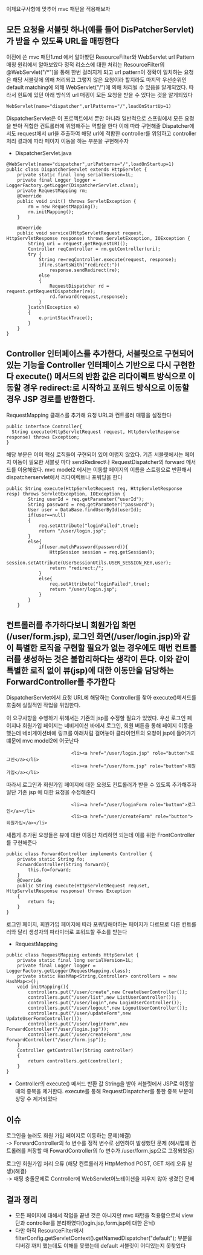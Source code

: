 이제요구사항에 맞추어 mvc 패턴을 적용해보자
## 모든 요청을 서블릿 하나(예를 들어 DisPatcherServlet)가 받을 수 있도록 URL을 매핑한다
이전에 쓴 mvc 패턴1.md 에서 알아봤던 ResourceFilter와 WebServlet url Pattern 매칭 원리에서 알아보았다 정적 리소스에 대한 처리는 ResourceFilter의 @WebServlet("/*")을 통해
한번 걸러지게 되고 url pattern이 정확이 일치하는 요청은 해당 서블릿에 의해 처리되고 그렇지 않은 요청이라 할지라도 마지막 우선순위인 default matching에 의해 WebServlet("/")에 의해 처리될 수 있음을 알게되었다.
따라서 힌트에 있던 아래 방식의 url 매핑이 모든 요청을 받을 수 있다는 것을 알게되었다
```
WebServlet(name="dispatcher",urlPatterns="/",loadOnStartUp=1) 
```
DispatcherServlet은 이 프로젝트에서 뿐만 아니라 일반적으로 스프링에서 모든 요청을 받아 적합한 컨트롤러에 위임해주는 역할을 한다 이에 따라 구현해줄 Dispatcher에서도 request에서 url을 추출하여 
해당 url에 적합한 controller를 위임하고 controller 처리 결과에 따라 페이지 이동을 하는 부분을 구현해주자

- DispatcherServlet.java
```
@WebServlet(name="dispatcher",urlPatterns="/",loadOnStartup=1)
public class DispatcherServlet extends HttpServlet {
    private static final long serialVersion=1L;
    private final Logger logger = LoggerFactory.getLogger(DispatcherServlet.class);
    private RequestMapping rm;
    @Override
    public void init() throws ServletException {
        rm = new RequestMapping();
        rm.initMapping();
    }

    @Override
    public void service(HttpServletRequest request, HttpServletResponse response) throws ServletException, IOException {
        String uri = request.getRequestURI();
        Controller reqController = rm.getController(uri);
        try {
            String re=reqController.execute(request, response);
            if(re.startsWith("redirect:"))
                response.sendRedirect(re);
            else
            {
                RequestDispatcher rd = request.getRequestDispatcher(re);
                rd.forward(request,response);
            }
        }catch(Exception e)
        {
            e.printStackTrace();
        }
    }
}
```
## Controller 인터페이스를 추가한다, 서블릿으로 구현되어 있는 기능을 Controller 인터페이스 기반으로 다시 구현한다 execute() 메서드의 반환 값은 리다이렉트 방식으로 이동할 경우 redirect:로 시작하고 포워드 방식으로 이동할 경우 JSP 경로를 반환한다.
RequestMapping 클래스를 추가해 요청 URL과 컨트롤러 매핑을 설정한다
```
public interface Controller{
  String execute(HttpServletRequest request, HttpServletResponse response) throws Exception;
}
```
해당 부분은 이미 핵심 로직들이 구현되어 있어 어렵지 않았다. 기존 서블릿에서는 페이지 이동이 필요한 서블릿 마다 sendRedirect나 RequestDispatcher의 forward 메서드를 이용해왔다. 
mvc model2 에서는 이동할 페이지의 이름을 스트링으로 반환해서 dispatcherservlet에서 리다이렉트나 포워딩을 한다
```
public String execute(HttpServletRequest req, HttpServletResponse resp) throws ServletException, IOException {
        String userId = req.getParameter("userId");
        String password = req.getParameter("password");
        User user = DataBase.findUserById(userId);
        if(user==null)
        {
            req.setAttribute("loginFailed",true);
            return "/user/login.jsp";
        }
        else{
            if(user.matchPassword(password)){
                HttpSession session = req.getSession();
                session.setAttribute(UserSessionUtils.USER_SESSION_KEY,user);
                return "redirect:/";
            }
            else{
                req.setAttribute("loginFailed",true);
                return "/user/login.jsp";
            }
        }
    }
```

## 컨트롤러를 추가하다보니 회원가입 화면(/user/form.jsp), 로그인 화면(/user/login.jsp)와 같이 특별한 로직을 구현할 필요가 없는 경우에도 매번 컨트롤러를 생성하는 것은 불합리하다는 생각이 든다. 이와 같이 특별한 로직 없이 뷰(jsp)에 대한 이동만을 담당하는 ForwardController를 추가한다
DispatcherServlet에서 요청 URL에 해당하는 Controller를 찾아 execute()메서드를 호출해 실질적인 작업을 위임한다.

이 요구사항을 수행하기 위해서는 기존의 jsp를 수정할 필요가 있었다. 우선 로그인 페이지나 회원가입 페이지는 네비게이션 바에서 로그인, 회원 버튼을 통해 페이지 이동을 했는데 네비게이션바에 링크를 아래처럼 걸어놓아 클라이언트의
요청이 jsp에 들어가기 떄문에 mvc model2에 어긋난다
```
                        <li><a href="/user/login.jsp" role="button">로그인</a></li>
                        <li><a href="/user/form.jsp" role="button">회원가입</a></li>
```
따라서 로그인과 회원가입 페이지에 대한 요청도 컨트롤러가 받을 수 있도록 추가해주자 일단 기존 jsp 에 대한 요청을 수정해준다
```
                        <li><a href="/user/loginForm role="button">로그인</a></li>
                        <li><a href="/user/createForm" role="button">회원가입</a></li>
```
새롭게 추가된 요청들은 뷰에 대한 이동만 처리하면 되는데 이를 위한 FrontController를 구현해준다
```
public class ForwardController implements Controller {
    private static String fo;
    ForwardController(String forward){
        this.fo=forward;
    }
    @Override
    public String execute(HttpServletRequest requset, HttpServletResponse response) throws Exception
    {
        return fo;
    }
}
```
로그인 페이지, 회원가입 페이지에 따라 포워딩해야하는 페이지가 다르므로 다른 컨트롤러와 달리 생성자의 파라미터로 포워드할 주소를 받는다
- RequestMapping
```
public class RequestMapping extends HttpServlet {
    private static final long serialVersion=1L;
    private final Logger logger = LoggerFactory.getLogger(RequestMapping.class);
    private static HashMap<String,Controller> controllers = new HashMap<>();
    void initMapping(){
        controllers.put("/user/create",new CreateUserController());
        controllers.put("/user/list",new ListUserController());
        controllers.put("/user/login",new LoginUserController());
        controllers.put("/user/logout",new LogoutUserController());
        controllers.put("/user/updateForm",new UpdateUserFormController());
        controllers.put("/user/loginForm",new ForwardController("/user/login.jsp"));
        controllers.put("/user/createForm",new ForwardController("/user/form.jsp"));
    }
    Controller getController(String controller)
    {
        return controllers.get(controller);
    }
}
```
- Controller의 execute() 메서드 반환 값 String을 받아 서블릿에서 JSP로 이동할 때의 중복을 제거한다.
execute를 통해 RequestDispatcher를 통한 중복 부분이 상당 수 제거되었다

## 이슈
로그인을 눌러도 회원 가입 페이지로 이동하는 문제(해결) <br>
-> ForwardController의 fo 변수를 정적 변수로 선언하여 발생했던 문제 (해시맵에 컨트롤러를 저장할 때 FowardController의 fo 변수가 /user/form.jsp으로 고정되었음)<br>

로그인 회원가입 처리 오류 (해당 컨트롤러가 HttpMethod POST, GET 처리 오류 발생)(해결)<br> 
-> 매핑 충돌문제로 Controller에 WebServlet어노테이션을 지우지 않아 생겼던 문제

## 결과 정리
- 모든 페이지에 대해서 작업을 끝낸 것은 아니지만 mvc 패턴을 적용함으로써 view단과 controller를 분리하였다(login.jsp,form.jsp에 대한 은닉) 
- 다만 아직 ResourceFilter에서 filterConfig.getServletContext().getNamedDispatcher("default"); 부분을 디버깅 까지 했는데도 이해를 못했는데 default 서블릿이 어디있는지 못찾았다
